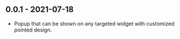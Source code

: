 ## 0.0.1 - 2021-07-18

* Popup that can be shown on any targeted widget with customized pointed design.
